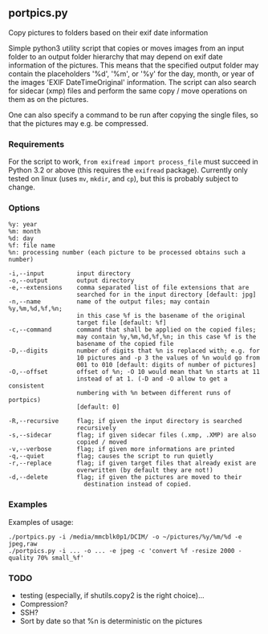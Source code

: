 ## portpics.py
Copy pictures to folders based on their exif date information

Simple python3 utility script that copies or moves images from an input
folder to an output folder hierarchy that may depend on exif date
information of the pictures. This means that the specified output folder
may contain the placeholders '%d', '%m', or '%y' for the day, month, or
year of the images 'EXIF DateTimeOriginal' information. The script can
also search for sidecar (xmp) files and perform the same copy / move
operations on them as on the pictures.

One can also specify a command to be run after copying the single
files, so that the pictures may e.g. be compressed.

### Requirements

For the script to work, `from exifread import process_file` must succeed in
Python 3.2 or above (this requires the `exifread` package).
Currently only tested on linux (uses `mv`, `mkdir`, and `cp`), but
this is probably subject to change.

### Options

```
%y: year
%m: month
%d: day
%f: file name
%n: processing number (each picture to be processed obtains such a number)

-i,--input         input directory
-o,--output        output directory
-e,--extensions    comma separated list of file extensions that are
                   searched for in the input directory [default: jpg]
-n,--name          name of the output files; may contain %y,%m,%d,%f,%n;
                   in this case %f is the basename of the original
                   target file [default: %f]
-c,--command       command that shall be applied on the copied files;
                   may contain %y,%m,%d,%f,%n; in this case %f is the
                   basename of the copied file
-D,--digits        number of digits that %n is replaced with; e.g. for
                   10 pictures and -p 3 the values of %n would go from
                   001 to 010 [default: digits of number of pictures]
-O,--offset        offset of %n; -O 10 would mean that %n starts at 11
                   instead of at 1. (-D and -O allow to get a consistent
                   numbering with %n between different runs of portpics)
                   [default: 0]

-R,--recursive     flag; if given the input directory is searched
                   recursively
-s,--sidecar       flag; if given sidecar files (.xmp, .XMP) are also
                   copied / moved
-v,--verbose       flag; if given more informations are printed
-q,--quiet         flag; causes the script to run quietly
-r,--replace       flag; if given target files that already exist are
                   overwritten (by default they are not!)
-d,--delete        flag; if given the pictures are moved to their
                     destination instead of copied.
```

### Examples

Examples of usage:
```
./portpics.py -i /media/mmcblk0p1/DCIM/ -o ~/pictures/%y/%m/%d -e jpeg,raw
./portpics.py -i ... -o ... -e jpeg -c 'convert %f -resize 2000 -quality 70% small_%f'
```

### TODO
 * testing (especially, if shutils.copy2 is the right choice)...
 * Compression?
 * SSH?
 * Sort by date so that %n is deterministic on the pictures
